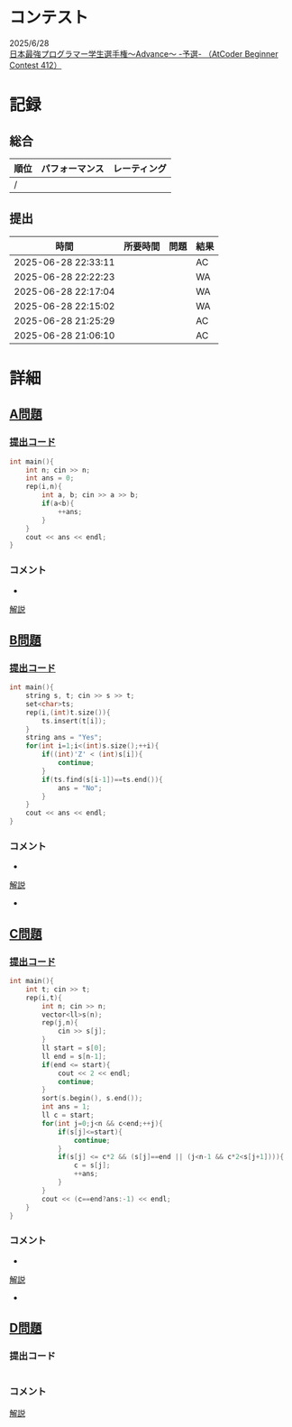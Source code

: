 # コンテスト
2025/6/28<br>
[日本最強プログラマー学生選手権～Advance～ -予選- （AtCoder Beginner Contest 412）](https://atcoder.jp/contests/abc412)

# 記録
## 総合
|  順位  |  パフォーマンス  | レーティング |
| ---- | ---- | ---- |
|   /   |  |  |

## 提出
|  時間  |  所要時間  |  問題  | 結果 |
| ---- | ---- | ---- | ---- |
| 2025-06-28 22:33:11 |  |  | AC |
| 2025-06-28 22:22:23 |  |  | WA |
| 2025-06-28 22:17:04 |  |  | WA |
| 2025-06-28 22:15:02 |  |  | WA |
| 2025-06-28 21:25:29 |  |  | AC |
| 2025-06-28 21:06:10 |  |  | AC |


# 詳細
## [A問題](https://atcoder.jp/contests/abc412/tasks/abc412_a)
### [提出コード](https://atcoder.jp/contests/abc412/submissions/67126126)
```c++
int main(){
    int n; cin >> n;
    int ans = 0;
    rep(i,n){
        int a, b; cin >> a >> b;
        if(a<b){
            ++ans;
        }
    }
    cout << ans << endl;
}
```

### コメント

* 

[解説](https://atcoder.jp/contests/abc412/editorial/13388)


## [B問題](https://atcoder.jp/contests/abc412/tasks/abc412_b)
### [提出コード](https://atcoder.jp/contests/abc412/submissions/67138618)
```c++
int main(){
    string s, t; cin >> s >> t;
    set<char>ts;
    rep(i,(int)t.size()){
        ts.insert(t[i]);
    }
    string ans = "Yes";
    for(int i=1;i<(int)s.size();++i){
        if((int)'Z' < (int)s[i]){
            continue;
        }
        if(ts.find(s[i-1])==ts.end()){
            ans = "No";
        }
    }
    cout << ans << endl;
}
```

### コメント

* 

[解説](https://atcoder.jp/contests/abc412/editorial/13389)

* 


## [C問題](https://atcoder.jp/contests/abc412/tasks/abc412_c)
### [提出コード](https://atcoder.jp/contests/abc412/submissions/67161998)

```c++
int main(){
    int t; cin >> t;
    rep(i,t){
        int n; cin >> n;
        vector<ll>s(n);
        rep(j,n){
            cin >> s[j];
        }
        ll start = s[0];
        ll end = s[n-1];
        if(end <= start){
            cout << 2 << endl;
            continue;
        }
        sort(s.begin(), s.end());
        int ans = 1;
        ll c = start;
        for(int j=0;j<n && c<end;++j){
            if(s[j]<=start){
                continue;
            }
            if(s[j] <= c*2 && (s[j]==end || (j<n-1 && c*2<s[j+1]))){
                c = s[j];
                ++ans;
            }
        }
        cout << (c==end?ans:-1) << endl;
    }
}
```

### コメント
* 

[解説](https://atcoder.jp/contests/abc412/editorial/13386)

* 


## [D問題]()
### 提出コード

```c++

```

### コメント

[解説]()

